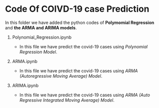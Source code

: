 # Code Of COIVD-19 case Prediction

In this folder we have added the python codes of **Polymomial Regression** and **the ARMA and ARIMA models**.

1. Polynomial_Regression.ipynb
   - In this file we have predict the covid-19 cases using _Polynomial Regression Model_.

2. ARMA.ipynb
   - In this file we have predict the covid-19 cases using _ARMA (Autoregressive Moving Average) Model_.

3. ARIMA.ipynb
   - In this file we have predict the covid-19 cases using _ARMA (Auto Regressive Integrated Moving Average) Model_.
